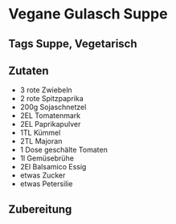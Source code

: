 # Vegane Gulasch Suppe

## Tags Suppe, Vegetarisch

## Zutaten

- 3 rote Zwiebeln
- 2 rote Spitzpaprika
- 200g Sojaschnetzel
- 2EL Tomatenmark
- 2EL Paprikapulver
- 1TL Kümmel
- 2TL Majoran
- 1 Dose geschälte Tomaten
- 1l Gemüsebrühe
- 2El Balsamico Essig
- etwas Zucker
- etwas Petersilie

## Zubereitung
